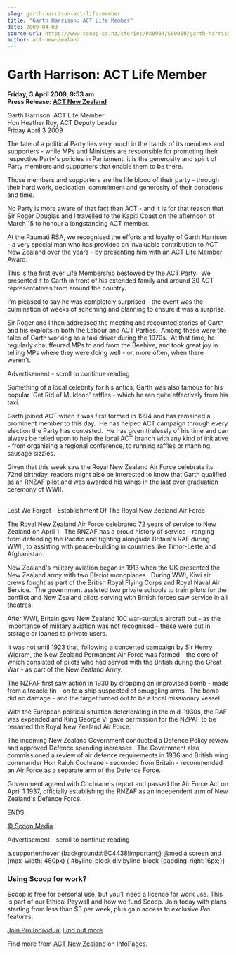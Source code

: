 ```yaml
---
slug: garth-harrison-act-life-member
title: "Garth Harrison: ACT Life Member"
date: 2009-04-03
source-url: https://www.scoop.co.nz/stories/PA0904/S00050/garth-harrison-act-life-member.htm
author: act-new-zealand
---
```

Garth Harrison: ACT Life Member
===============================

**Friday, 3 April 2009, 9:53 am**  
**Press Release: [ACT New Zealand](https://info.scoop.co.nz/ACT_New_Zealand)**

Garth Harrison: ACT Life Member  
Hon Heather Roy, ACT Deputy Leader   
Friday April 3 2009

  
The fate of a political Party lies very much in the hands of its members and supporters - while MPs and Ministers are responsible for promoting their respective Party's policies in Parliament, it is the generosity and spirit of Party members and supporters that enable them to be there.

Those members and supporters are the life blood of their party - through their hard work, dedication, commitment and generosity of their donations and time.

No Party is more aware of that fact than ACT - and it is for that reason that Sir Roger Douglas and I travelled to the Kapiti Coast on the afternoon of March 15 to honour a longstanding ACT member.

At the Raumati RSA, we recognised the efforts and loyalty of Garth Harrison - a very special man who has provided an invaluable contribution to ACT New Zealand over the years - by presenting him with an ACT Life Member Award.

This is the first ever Life Membership bestowed by the ACT Party.  We presented it to Garth in front of his extended family and around 30 ACT representatives from around the country.

I'm pleased to say he was completely surprised - the event was the culmination of weeks of scheming and planning to ensure it was a surprise.

Sir Roger and I then addressed the meeting and recounted stories of Garth and his exploits in both the Labour and ACT Parties.  Among these were the tales of Garth working as a taxi driver during the 1970s.  At that time, he regularly chauffeured MPs to and from the Beehive, and took great joy in telling MPs where they were doing well - or, more often, when there weren't.

Advertisement - scroll to continue reading





Something of a local celebrity for his antics, Garth was also famous for his popular 'Get Rid of Muldoon' raffles - which he ran quite effectively from his taxi.

Garth joined ACT when it was first formed in 1994 and has remained a prominent member to this day.  He has helped ACT campaign through every election the Party has contested.  He has given tirelessly of his time and can always be relied upon to help the local ACT branch with any kind of initiative - from organising a regional conference, to running raffles or manning sausage sizzles.

Given that this week saw the Royal New Zealand Air Force celebrate its 72nd birthday, readers might also be interested to know that Garth qualified as an RNZAF pilot and was awarded his wings in the last ever graduation ceremony of WWII.  
 

Lest We Forget - Establishment Of The Royal New Zealand Air Force

The Royal New Zealand Air Force celebrated 72 years of service to New Zealand on April 1.  The RNZAF has a proud history of service - ranging from defending the Pacific and fighting alongside Britain's RAF during WWII, to assisting with peace-building in countries like Timor-Leste and Afghanistan.

New Zealand's military aviation began in 1913 when the UK presented the New Zealand army with two Bleriot monoplanes.  During WWI, Kiwi air crews fought as part of the British Royal Flying Corps and Royal Naval Air Service.  The government assisted two private schools to train pilots for the conflict and New Zealand pilots serving with British forces saw service in all theatres.

After WWI, Britain gave New Zealand 100 war-surplus aircraft but - as the importance of military aviation was not recognised - these were put in storage or loaned to private users.

It was not until 1923 that, following a concerted campaign by Sir Henry Wigram, the New Zealand Permanent Air Force was formed - the core of which consisted of pilots who had served with the British during the Great War - as part of the New Zealand Army.

The NZPAF first saw action in 1930 by dropping an improvised bomb - made from a treacle tin - on to a ship suspected of smuggling arms.  The bomb did no damage - and the target turned out to be a local missionary vessel.

With the European political situation deteriorating in the mid-1930s, the RAF was expanded and King George VI gave permission for the NZPAF to be renamed the Royal New Zealand Air Force.

The incoming New Zealand Government conducted a Defence Policy review and approved Defence spending increases.  The Government also commissioned a review of air defence requirements in 1936 and British wing commander Hon Ralph Cochrane - seconded from Britain - recommended an Air Force as a separate arm of the Defence Force.

Government agreed with Cochrane's report and passed the Air Force Act on April 1 1937, officially establishing the RNZAF as an independent arm of New Zealand's Defence Force.

ENDS

[© Scoop Media](http://www.scoop.co.nz/about/terms.html)  

Advertisement - scroll to continue reading



a.supporter:hover {background:#EC4438!important;} @media screen and (max-width: 480px) { #byline-block div.byline-block {padding-right:16px;}}

### Using Scoop for work?

Scoop is free for personal use, but you’ll need a licence for work use. This is part of our Ethical Paywall and how we fund Scoop. Join today with plans starting from less than $3 per week, plus gain access to exclusive _Pro_ features.  
  
[Join Pro Individual](https://pro.scoop.co.nz/Individual/?from=ProIn24) [Find out more](https://pro.scoop.co.nz/using-scoop-for-work/?from=ProIn24)

Find more from [ACT New Zealand](https://info.scoop.co.nz/ACT_New_Zealand) on InfoPages.